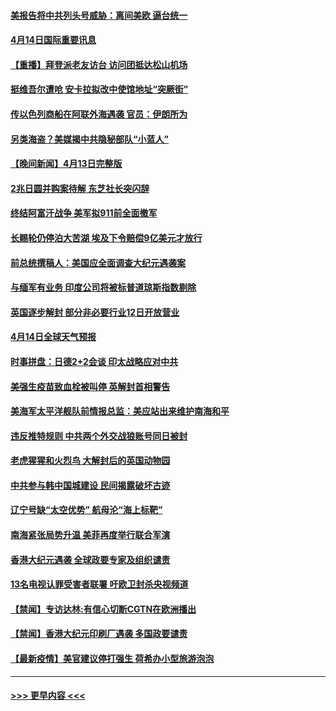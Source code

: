 #### [美报告将中共列头号威胁：离间美欧 逼台统一](../pages/prog202/a103095875.md?t=04142152) 
#### [4月14日国际重要讯息](../pages/prog202/a103095817.md?t=04142152) 
#### [【重播】拜登派老友访台 访问团抵达松山机场](../pages/prog202/a103095812.md?t=04142152) 
#### [挺维吾尔遭呛 安卡拉拟改中使馆地址“突厥街”](../pages/prog202/a103095720.md?t=04142152) 
#### [传以色列商船在阿联外海遇袭 官员：伊朗所为](../pages/prog202/a103095691.md?t=04142152) 
#### [另类海盗？美媒揭中共隐秘部队“小蓝人”](../pages/prog202/a103095637.md?t=04142152) 
#### [【晚间新闻】4月13日完整版](../pages/prog202/a103095664.md?t=04142152) 
#### [2兆日圆并购案待解 东芝社长突闪辞](../pages/prog202/a103095658.md?t=04142152) 
#### [终结阿富汗战争 美军拟911前全面撤军](../pages/prog202/a103095629.md?t=04142152) 
#### [长赐轮仍停泊大苦湖 埃及下令赔偿9亿美元才放行](../pages/prog202/a103095620.md?t=04142152) 
#### [前总统撰稿人：美国应全面调查大纪元遇袭案](../pages/prog202/a103095616.md?t=04142152) 
#### [与缅军有业务 印度公司将被标普道琼斯指数剔除](../pages/prog202/a103095170.md?t=04142152) 
#### [英国逐步解封 部分非必要行业12日开放营业](../pages/prog202/a103095466.md?t=04142152) 
#### [4月14日全球天气预报](../pages/prog202/a103095504.md?t=04142152) 
#### [时事拼盘：日德2+2会谈 印太战略应对中共](../pages/prog202/a103095501.md?t=04142152) 
#### [美强生疫苗致血栓被叫停 英解封首相警告](../pages/prog202/a103095510.md?t=04142152) 
#### [美海军太平洋舰队前情报总监：美应站出来维护南海和平](../pages/prog202/a103095484.md?t=04142152) 
#### [违反推特规则 中共两个外交战狼账号同日被封](../pages/prog202/a103095427.md?t=04142152) 
#### [老虎猩猩和火烈鸟 大解封后的英国动物园](../pages/prog202/a103095452.md?t=04142152) 
#### [中共参与韩中国城建设 民间揭露破坏古迹](../pages/prog202/a103095415.md?t=04142152) 
#### [辽宁号缺“太空优势” 航母沦“海上标靶”](../pages/prog202/a103094604.md?t=04142152) 
#### [南海紧张局势升温 美菲再度举行联合军演](../pages/prog202/a103094707.md?t=04142152) 
#### [香港大纪元遇袭 全球政要专家及组织谴责](../pages/prog202/a103095382.md?t=04142152) 
#### [13名电视认罪受害者联署 吁欧卫封杀央视频道](../pages/prog202/a103095254.md?t=04142152) 
#### [【禁闻】专访达林:有信心切断CGTN在欧洲播出](../pages/prog202/a103095320.md?t=04142152) 
#### [【禁闻】香港大纪元印刷厂遇袭 多国政要谴责](../pages/prog202/a103095300.md?t=04142152) 
#### [【最新疫情】美官建议停打强生 荷希办小型旅游泡泡](../pages/prog202/a103095293.md?t=04142152) 

----
#### [ >>> 更早内容 <<< ](../indexes/prog202-earlier.md)
